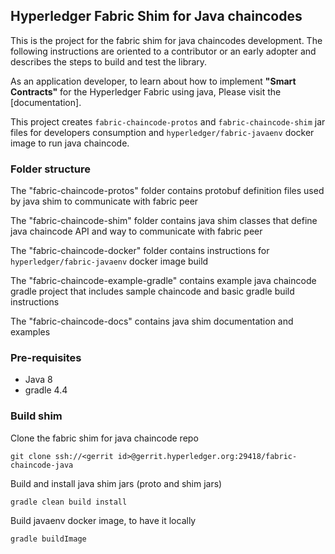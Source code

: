 ## Hyperledger Fabric Shim for Java chaincodes

This is the project for the fabric shim for java chaincodes development. The following instructions are oriented to a contributor or an early adopter and describes the steps to build and test the library.

As an application developer, to learn about how to implement **"Smart Contracts"** for the Hyperledger Fabric using java, Please visit the [documentation].

This project creates `fabric-chaincode-protos` and `fabric-chaincode-shim` jar files for developers consumption and `hyperledger/fabric-javaenv` docker image to run java chaincode.

### Folder structure

The "fabric-chaincode-protos" folder contains protobuf definition files used by java shim to communicate with fabric peer

The "fabric-chaincode-shim" folder contains java shim classes that define java chaincode API and way to communicate with fabric peer

The "fabric-chaincode-docker" folder contains instructions for `hyperledger/fabric-javaenv` docker image build

The "fabric-chaincode-example-gradle" contains example java chaincode gradle project that includes sample chaincode and basic gradle build instructions

The "fabric-chaincode-docs" contains java shim documentation and examples

### Pre-requisites
* Java 8
* gradle 4.4

### Build shim

Clone the fabric shim for java chaincode repo

```
git clone ssh://<gerrit id>@gerrit.hyperledger.org:29418/fabric-chaincode-java
```

Build and install java shim jars (proto and shim jars)
```
gradle clean build install
```

Build javaenv docker image, to have it locally
```
gradle buildImage
```

